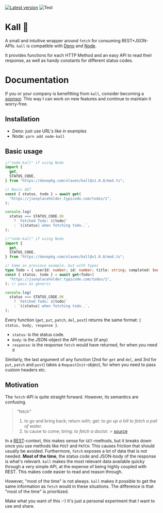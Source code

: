 [![Latest version](https://deno.land/badge/kall/version)](https://deno.land/x/kall)
![Test](https://github.com/olaven/kall/workflows/Test/badge.svg)

# Kall 🦜

A small and intuitive wrapper around `fetch` for consuming REST+JSON-APIs.
`kall` is compatible with [Deno](https://deno.land) and [Node](nodejs.org).

It provides functions for each HTTP Method and an easy API to read their response,
as well as handy constants for different status codes.

# Documentation

If you or your company is benefitting from `kall`, consider becoming a [sponsor](https://github.com/sponsors/olaven/).
This way I can work on new features and continue to maintain it worry-free.

## Installation

- Deno: just use URL's like in examples
- Node: `yarn add node-kall`

## Basic usage

```ts
//"node-kall" if using Node
import {
  get,
  STATUS_CODE,
} from "https://denopkg.com/olaven/kall@v1.0.8/mod.ts";

// Basic GET
const { status, todo } = await get(
  "https://jsonplaceholder.typicode.com/todos/1",
);

console.log(
  status === STATUS_CODE.OK
    ? `Fetched Todo: ${todo}`
    : `${status} when fetching todo..`,
);
```

```ts
//"node-kall" if using Node
import {
  get,
  STATUS_CODE,
} from "https://denopkg.com/olaven/kall@v1.0.8/mod.ts";

// Same as previous example, but with types
type Todo = { userId: number; id: number; title: string; completed: boolean }; //define the type the server is expected to return
const { status, todo } = await get<Todo>(
  "https://jsonplaceholder.typicode.com/todos/1",
); // pass as generic

console.log(
  status === STATUS_CODE.OK
    ? `Fetched Todo: ${todo}`
    : `${status} when fetching todo..`,
);
```

Every function (`get`, `put`, `patch`, `del`, `post`) returns the same format: `{ status, body, response }`.

- `status`: is the status code.
- `body`: is the JSON-object the API returns (if any)
- `response`: is the response `fetch` would have returned, for when you need it

Similarly, the last argument of any function (2nd for `get` and `del`, and 3rd for `put`, `patch` and `post`) takes a `RequestInit`-object, for when you
need to pass custom headers etc.

## Motivation

The `fetch`-API is quite straight forward. However, its semantics are confusing.

> "fetch"
>
> 1. to go and bring back; return with; get:
>    _to go up a hill to fetch a pail of water._
> 2. to cause to come; bring:
>    _to fetch a doctor._ > [source](https://www.dictionary.com/browse/fetch)

In a [REST](https://en.wikipedia.org/wiki/Representational_state_transfer)-context, this makes sense for `GET`-methods, but
it breaks down once you use methods like `POST` and `PATCH`. This causes friction that should usually be avoided.
Furthermore, `fetch` exposes a lot of data that is not needed. **Most of the time**, the status code and JSON-body of the response
is what's relevant. `kall` makes the most relevant data available quicky through a very simple API, at the expense of being highly coupled with REST.
This makes code easier to read and reason through.

However, "most of the time" is not always. `kall` makes it possible to get the same information as `fetch` would in these situations.
The difference is that "most of the time" is prioritized.

Make what you want of this :-) It's just a personal experiment that I want to use and share.
